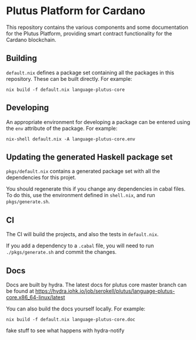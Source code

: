# Plutus Platform for Cardano

This repository contains the various components and some documentation for the Plutus Platform, providing smart contract functionality for the Cardano blockchain.

## Building

`default.nix` defines a package set containing all the packages in this repository. These can be built directly.
For example:
```
nix build -f default.nix language-plutus-core
```

## Developing

An appropriate environment for developing a package can be entered using the `env` attribute of the package. For example:
```
nix-shell default.nix -A language-plutus-core.env
```

## Updating the generated Haskell package set

`pkgs/default.nix` contains a generated package set with all the dependencies for this projet.

You should regenerate this if you change any dependencies in cabal files. To do this, use the
environment defined in `shell.nix`, and run `pkgs/generate.sh`.

## CI

The CI will build the projects, and also the tests in `default.nix`.

If you add a dependency to a `.cabal` file, you will need to run
`./pkgs/generate.sh` and commit the changes.

## Docs

Docs are built by hydra. The latest docs for plutus core master branch can be found at
https://hydra.iohk.io/job/serokell/plutus/language-plutus-core.x86_64-linux/latest

You can also build the docs yourself locally. For example:
```
nix build -f default.nix language-plutus-core.doc
```
fake stuff to see what happens with hydra-notify

